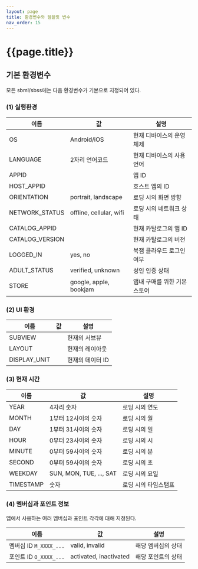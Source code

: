 ```yaml
---
layout: page
title: 환경변수와 템플릿 변수
nav_order: 15
---
```


# {{page.title}}

## 기본 환경변수

모든 sbml/sbss에는 다음 환경변수가 기본으로 지정되어 있다. 

### (1) 실행환경

| 이름 | 값 | 설명 |
|---|---|---|
| OS | Android/iOS | 현재 디바이스의 운영체제 |
| LANGUAGE | 2자리 언어코드| 현재 디바이스의 사용언어 |
| APPID | | 앱 ID |
| HOST_APPID | | 호스트 앱의 ID |
| ORIENTATION | portrait, landscape | 로딩 시의 화면 방향 |
| NETWORK_STATUS | offline, cellular, wifi | 로딩 시의 네트워크 상태 |
| CATALOG_APPID | | 현재 카탈로그의 앱 ID |
| CATALOG_VERSION | | 현재 카탈로그의 버전 |
| LOGGED_IN | yes, no | 북잼 클라우드 로그인 여부 |
| ADULT_STATUS | verified, unknown | 성인 인증 상태 |
| STORE | google, apple, bookjam | 앱내 구매를 위한 기본 스토어 |

### (2) UI 환경

| 이름 | 값 | 설명 |
|---|---|---|
| SUBVIEW | | 현재의 서브뷰 |
| LAYOUT | | 현재의 레이아웃 |
| DISPLAY_UNIT | | 현재의 데이터 ID |

### (3) 현재 시간 

| 이름 | 값 | 설명 |
|---|---|---|
| YEAR | 4자리 숫자 | 로딩 시의 연도 |
| MONTH | 1부터 12사이의 숫자 | 로딩 시의 월 |
| DAY | 1부터 31사이의 숫자 | 로딩 시의 일 |
| HOUR | 0부터 23사이의 숫자 | 로딩 시의 시 |
| MINUTE | 0부터 59사이의 숫자 | 로딩 시의 분 |
| SECOND | 0부터 59사이의 숫자 | 로딩 시의 초 |
| WEEKDAY | SUN, MON, TUE, ..., SAT | 로딩 시의 요일 |
| TIMESTAMP | 숫자 | 로딩 시의 타임스탬프 |

### (4) 멤버십과 포인트 정보

앱에서 사용하는 여러 멤버십과 포인트 각각에 대해 지정된다.

| 이름 | 값 | 설명 |
|---|---|---|
| 멤버십 ID ```M_XXXX_...``` | valid, invalid | 해당 멤버십의 상태 |
| 포인트 ID ```O_XXXX_...``` | activated, inactivated | 해당 포인트의 상태 |
